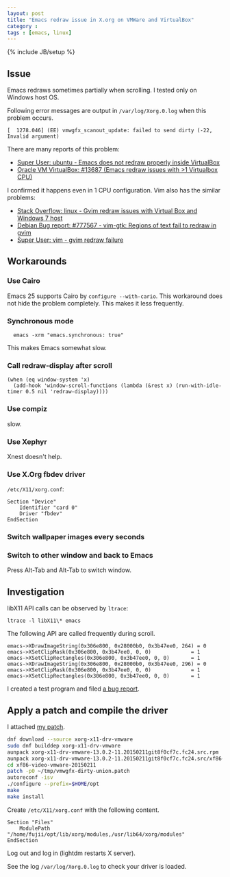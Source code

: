 ```yaml
---
layout: post
title: "Emacs redraw issue in X.org on VMWare and VirtualBox"
category : 
tags : [emacs, linux]
---
```

{% include JB/setup %}

## Issue

Emacs redraws sometimes partially when scrolling.
I tested only on Windows host OS.

Following error messages are output in `/var/log/Xorg.0.log` when this problem occurs.

~~~
[  1278.046] (EE) vmwgfx_scanout_update: failed to send dirty (-22, Invalid argument)
~~~

There are many reports of this problem:

* [Super User: ubuntu - Emacs does not redraw properly inside VirtualBox](http://superuser.com/questions/702494/)
* [Oracle VM VirtualBox: #13687 (Emacs redraw issues with >1 Virtualbox CPU)](https://www.virtualbox.org/ticket/13687)

I confirmed it happens even in 1 CPU configuration.
Vim also has the similar problems:

* [Stack Overflow: linux - Gvim redraw issues with Virtual Box and Windows 7 host](http://stackoverflow.com/questions/25018843/)
* [Debian Bug report: #777567 - vim-gtk: Regions of text fail to redraw in gvim](https://bugs.debian.org/cgi-bin/bugreport.cgi?bug=777567)
* [Super User: vim - gvim redraw failure](http://superuser.com/questions/343599/)

## Workarounds

### Use Cairo

Emacs 25 supports Cairo by `configure --with-cario`.
This workaround does not hide the problem completely.
This makes it less frequently.

### Synchronous mode 

      emacs -xrm "emacs.synchronous: true"

This makes Emacs somewhat slow.

### Call redraw-display after scroll

~~~elisp
(when (eq window-system 'x)
  (add-hook 'window-scroll-functions (lambda (&rest x) (run-with-idle-timer 0.5 nil 'redraw-display))))
~~~

### Use compiz

slow.

### Use Xephyr

Xnest doesn't help.

### Use X.Org fbdev driver

`/etc/X11/xorg.conf`:

~~~
Section "Device"
	Identifier "card 0"
	Driver "fbdev"
EndSection
~~~

### Switch wallpaper images every seconds


### Switch to other window and back to Emacs

Press Alt-Tab and Alt-Tab to switch window.



## Investigation

libX11 API calls can be observed by `ltrace`:

    ltrace -l libX11\* emacs

The following API are called frequently during scroll.

    emacs->XDrawImageString(0x306e800, 0x28000b0, 0x3b47ee0, 264) = 0
    emacs->XSetClipMask(0x306e800, 0x3b47ee0, 0, 0)             = 1
    emacs->XSetClipRectangles(0x306e800, 0x3b47ee0, 0, 0)       = 1
    emacs->XDrawImageString(0x306e800, 0x28000b0, 0x3b47ee0, 296) = 0
    emacs->XSetClipMask(0x306e800, 0x3b47ee0, 0, 0)             = 1
    emacs->XSetClipRectangles(0x306e800, 0x3b47ee0, 0, 0)       = 1


I created a test program and filed [a bug report](https://bugs.freedesktop.org/show_bug.cgi?id=97836).


## Apply a patch and compile the driver

I attached [my patch](https://bugs.freedesktop.org/show_bug.cgi?id=97836#c2).

~~~sh
dnf download --source xorg-x11-drv-vmware
sudo dnf builddep xorg-x11-drv-vmware
aunpack xorg-x11-drv-vmware-13.0.2-11.20150211git8f0cf7c.fc24.src.rpm
aunpack xorg-x11-drv-vmware-13.0.2-11.20150211git8f0cf7c.fc24.src/xf86-video-vmware-20150211.tar.bz2
cd xf86-video-vmware-20150211
patch -p0 ~/tmp/vmwgfx-dirty-union.patch
autoreconf -isv
./configure --prefix=$HOME/opt
make 
make install 
~~~
Create `/etc/X11/xorg.conf` with the following content.

~~~
Section "Files"
    ModulePath "/home/fujii/opt/lib/xorg/modules,/usr/lib64/xorg/modules"
EndSection
~~~
Log out and log in (lightdm restarts X server).

See the log `/var/log/Xorg.0.log` to check your driver is loaded.
